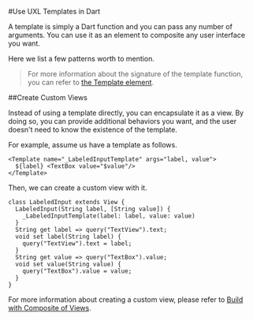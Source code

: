 #Use UXL Templates in Dart

A template is simply a Dart function and you can pass any number of arguments. You can use it as an element to composite any user interface you want.

Here we list a few patterns worth to mention.

> For more information about the signature of the template function, you can refer to [the Template element](../Standard_Elements/Template.md).

##Create Custom Views

Instead of using a template directly, you can encapsulate it as a view. By doing so, you can provide additional behaviors you want, and the user doesn't need to know the existence of the template.

For example, assume us have a template as follows.

    <Template name="_LabeledInputTemplate" args="label, value">
      ${label} <TextBox value="$value"/>
    </Template>

Then, we can create a custom view with it.

    class LabeledInput extends View {
      LabeledInput(String label, [String value]) {
        _LabeledInputTemplate(label: label, value: value)
      }
      String get label => query("TextView").text;
      void set label(String label) {
        query("TextView").text = label;
      }
      String get value => query("TextBox").value;
      void set value(String value) {
        query("TextBox").value = value;
      }
    }

For more information about creating a custom view, please refer to [Build with Composite of Views](../../View_Development/Build_with_Composite_of_Views.md).